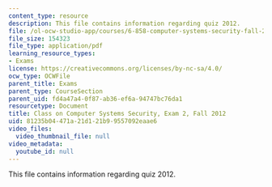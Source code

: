 ```yaml
---
content_type: resource
description: This file contains information regarding quiz 2012.
file: /ol-ocw-studio-app/courses/6-858-computer-systems-security-fall-2014/81235b04471a21d121b99557092eaae6_MIT6_858F14_q12_2.pdf
file_size: 154323
file_type: application/pdf
learning_resource_types:
- Exams
license: https://creativecommons.org/licenses/by-nc-sa/4.0/
ocw_type: OCWFile
parent_title: Exams
parent_type: CourseSection
parent_uid: fd4a47a4-0f87-ab36-ef6a-94747bc76da1
resourcetype: Document
title: Class on Computer Systems Security, Exam 2, Fall 2012
uid: 81235b04-471a-21d1-21b9-9557092eaae6
video_files:
  video_thumbnail_file: null
video_metadata:
  youtube_id: null
---
```

This file contains information regarding quiz 2012.